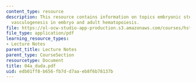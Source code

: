 ```yaml
---
content_type: resource
description: This resource contains information on topics embryonic stem cells, vasculogenesis,
  vasculogenesis in embryo and adult hematopoiesis.
file: https://ol-ocw-studio-app-production.s3.amazonaws.com/courses/hst-525j-tumor-pathophysiology-and-transport-phenomena-fall-2005/edb01ff8b656fb7dd7aaeb8f6b78137b_04a_duda.pdf
file_type: application/pdf
learning_resource_types:
- Lecture Notes
parent_title: Lecture Notes
parent_type: CourseSection
resourcetype: Document
title: 04a_duda.pdf
uid: edb01ff8-b656-fb7d-d7aa-eb8f6b78137b
---
```

